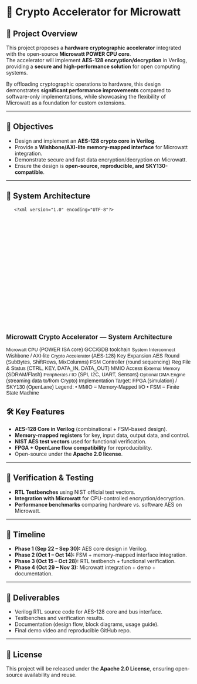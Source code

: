 # 🔐 Crypto Accelerator for Microwatt  

## 📖 Project Overview  
This project proposes a **hardware cryptographic accelerator** integrated with the open-source **Microwatt POWER CPU core**.  
The accelerator will implement **AES-128 encryption/decryption** in Verilog, providing a **secure and high-performance solution** for open computing systems.  

By offloading cryptographic operations to hardware, this design demonstrates **significant performance improvements** compared to software-only implementations, while showcasing the flexibility of Microwatt as a foundation for custom extensions.  

---

## 🎯 Objectives  
- Design and implement an **AES-128 crypto core in Verilog**.  
- Provide a **Wishbone/AXI-lite memory-mapped interface** for Microwatt integration.  
- Demonstrate secure and fast data encryption/decryption on Microwatt.  
- Ensure the design is **open-source, reproducible, and SKY130-compatible**.  

---

## 🔲 System Architecture  
       <?xml version="1.0" encoding="UTF-8"?>
<svg xmlns="http://www.w3.org/2000/svg" width="1000" height="600" viewBox="0 0 1000 600">
  <style>
    .box { fill:#ffffff; stroke:#0b3d91; stroke-width:2; rx:8; }
    .small { font: 14px sans-serif; fill:#0b3d91; }
    .title { font: 18px sans-serif; font-weight:700; fill:#092a6f; }
    .label { font: 13px sans-serif; fill:#092a6f; }
    .arrow { stroke:#0b3d91; stroke-width:2; marker-end:url(#arrowhead); }
  </style>

  <defs>
    <marker id="arrowhead" markerWidth="10" markerHeight="7" refX="10" refY="3.5" orient="auto">
      <polygon points="0 0, 10 3.5, 0 7" fill="#0b3d91" />
    </marker>
  </defs>

  <!-- Title -->
  <text x="30" y="34" class="title">Microwatt Crypto Accelerator — System Architecture</text>

  <!-- Microwatt CPU box -->
  <rect x="40" y="70" width="220" height="120" class="box" />
  <text x="150" y="100" text-anchor="middle" class="label">Microwatt CPU</text>
  <text x="150" y="122" text-anchor="middle" class="small">(POWER ISA core)</text>
  <text x="150" y="142" text-anchor="middle" class="small">GCC/GDB toolchain</text>

  <!-- Bus box -->
  <rect x="300" y="60" width="380" height="140" class="box" />
  <text x="490" y="80" text-anchor="middle" class="label">System Interconnect</text>
  <text x="490" y="102" text-anchor="middle" class="small">Wishbone / AXI-lite</text>

  <!-- Arrow Microwatt -> Bus -->
  <line x1="260" y1="130" x2="300" y2="130" class="arrow" />

  <!-- Crypto Accelerator box -->
  <rect x="720" y="90" width="240" height="260" class="box" />
  <text x="840" y="118" text-anchor="middle" class="label">Crypto Accelerator</text>
  <text x="840" y="138" text-anchor="middle" class="small">(AES-128)</text>

  <!-- Internal blocks inside Crypto Accelerator -->
  <rect x="740" y="160" width="200" height="48" rx="6" fill="#f7fbff" stroke="#08407a" stroke-width="1.5" />
  <text x="840" y="192" text-anchor="middle" class="small">Key Expansion</text>

  <rect x="740" y="216" width="200" height="48" rx="6" fill="#f7fbff" stroke="#08407a" stroke-width="1.5" />
  <text x="840" y="248" text-anchor="middle" class="small">AES Round (SubBytes, ShiftRows, MixColumns)</text>

  <rect x="740" y="272" width="200" height="48" rx="6" fill="#f7fbff" stroke="#08407a" stroke-width="1.5" />
  <text x="840" y="304" text-anchor="middle" class="small">FSM Controller (round sequencing)</text>

  <rect x="740" y="330" width="200" height="36" rx="6" fill="#f7fbff" stroke="#08407a" stroke-width="1.5" />
  <text x="840" y="354" text-anchor="middle" class="small">Reg File & Status (CTRL, KEY, DATA_IN, DATA_OUT)</text>

  <!-- Arrow Bus -> Crypto -->
  <line x1="680" y1="130" x2="720" y2="130" class="arrow" />
  <text x="680" y="112" class="small">MMIO Access</text>

  <!-- External Memory/Peripherals -->
  <rect x="300" y="220" width="260" height="120" class="box" />
  <text x="430" y="250" text-anchor="middle" class="label">External Memory</text>
  <text x="430" y="272" text-anchor="middle" class="small">(SDRAM/Flash)</text>

  <rect x="300" y="360" width="260" height="120" class="box" />
  <text x="430" y="390" text-anchor="middle" class="label">Peripherals / IO</text>
  <text x="430" y="412" text-anchor="middle" class="small">(SPI, I2C, UART, Sensors)</text>

  <!-- Arrows from Bus to Memory/Peripherals -->
  <line x1="490" y1="150" x2="490" y2="220" class="arrow" />
  <line x1="490" y1="340" x2="490" y2="360" class="arrow" />

  <!-- Optional DMA block -->
  <rect x="720" y="380" width="240" height="84" class="box" />
  <text x="840" y="412" text-anchor="middle" class="label">Optional DMA Engine</text>
  <text x="840" y="436" text-anchor="middle" class="small">(streaming data to/from Crypto)</text>

  <!-- Arrows DMA <-> Crypto Accelerator -->
  <line x1="840" y1="380" x2="840" y2="350" class="arrow" />

  <!-- FPGA / SKY130 boundary -->
  <rect x="20" y="460" width="960" height="120" fill="none" stroke="#aaaaaa" stroke-dasharray="6,4" />
  <text x="40" y="480" class="small">Implementation Target: FPGA (simulation) / SKY130 (OpenLane)</text>

  <!-- Legend -->
  <rect x="760" y="470" width="200" height="64" rx="6" fill="#ffffff" stroke="#0b3d91" />
  <text x="770" y="492" class="small">Legend:</text>
  <text x="770" y="512" class="small">• MMIO = Memory-Mapped I/O</text>
  <text x="770" y="530" class="small">• FSM = Finite State Machine</text>

</svg>

## 🛠️ Key Features  
- **AES-128 Core in Verilog** (combinational + FSM-based design).  
- **Memory-mapped registers** for key, input data, output data, and control.  
- **NIST AES test vectors** used for functional verification.  
- **FPGA + OpenLane flow compatibility** for reproducibility.  
- Open-source under the **Apache 2.0 license**.  

---

## 🧪 Verification & Testing  
- **RTL Testbenches** using NIST official test vectors.  
- **Integration with Microwatt** for CPU-controlled encryption/decryption.  
- **Performance benchmarks** comparing hardware vs. software AES on Microwatt.  

---

## 📅 Timeline  
- **Phase 1 (Sep 22 – Sep 30):** AES core design in Verilog.  
- **Phase 2 (Oct 1 – Oct 14):** FSM + memory-mapped interface integration.  
- **Phase 3 (Oct 15 – Oct 28):** RTL testbench + functional verification.  
- **Phase 4 (Oct 29 – Nov 3):** Microwatt integration + demo + documentation.  

---

## 📂 Deliverables  
- Verilog RTL source code for AES-128 core and bus interface.  
- Testbenches and verification results.  
- Documentation (design flow, block diagrams, usage guide).  
- Final demo video and reproducible GitHub repo.  

---

## 📜 License  
This project will be released under the **Apache 2.0 License**, ensuring open-source availability and reuse.  

